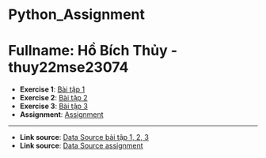 # Python_Assignment

# Fullname: Hồ Bích Thủy - thuy22mse23074

- **Exercise 1**: [Bài tập 1](https://colab.research.google.com/drive/1C8n3AC4ij4FcEzjKgQHTHYTv-eKQMfpS)
- **Exercise 2**: [Bài tập 2](https://colab.research.google.com/drive/1-DG4DhwNM5br8kibooseAjSZsWJW1i7e)
- **Exercise 3**: [Bài tập 3](https://colab.research.google.com/drive/12jcmaMLBjqwteVI0X47QSabK8e-RqoIk)
- **Assignment**: [Assignment](https://colab.research.google.com/drive/1Y4yfbyDGk_o2xzpmX1jek-Z5d93pl0cc)
--------------------------------------
- **Link source**: [Data Source bài tập 1, 2, 3](https://drive.google.com/drive/folders/1DVCGeZnvEgdR9RQIhDaRTGHjeSGeCv7E)
- **Link source**: [Data Source assignment](https://drive.google.com/drive/folders/1orhE_YBJiT3uFLDm-M6Glz14RmVZeCqT)
